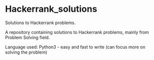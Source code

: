 # Hackerrank_solutions
Solutions to Hackerrank problems. 

A repository containing solutions to Hackerrank problems, mainly from Problem Solving field. 

Language used: Python3 - easy and fast to write (can focus more on solving the problem)
